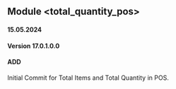 ## Module <total_quantity_pos>

#### 15.05.2024
#### Version 17.0.1.0.0
#### ADD
Initial Commit for Total Items and Total Quantity in POS.
